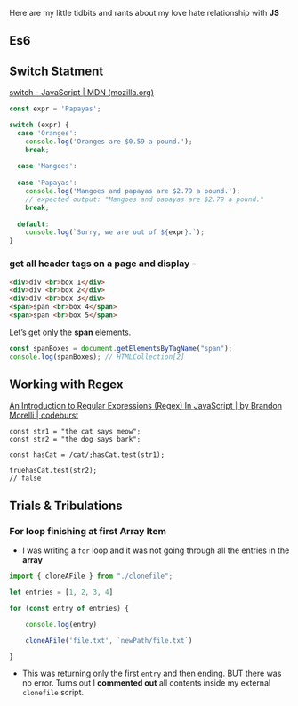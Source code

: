 Here are my little tidbits and rants about my love hate relationship with **JS** 

## Es6

## Switch Statment
[switch - JavaScript | MDN (mozilla.org)](/vault/https://developer.mozilla.org/en-US/docs/Web/JavaScript/Reference/Statements/switch)
```js
const expr = 'Papayas';

switch (expr) {
  case 'Oranges':
    console.log('Oranges are $0.59 a pound.');
    break;
    
  case 'Mangoes':
  
  case 'Papayas':
    console.log('Mangoes and papayas are $2.79 a pound.');
    // expected output: "Mangoes and papayas are $2.79 a pound."
    break;
    
  default:
    console.log(`Sorry, we are out of ${expr}.`);
}
```
### get all header tags on a page and display - [](/vault/https://softauthor.com/get-element-by-tag-name-in-javascript/#:~:text=Get__Element__(s)__By__Tag__Name__In__JavaScript,Get__Element__(s)__By__Tag__Name__From__Parent)
```html
<div>div <br>box 1</div>
<div>div <br>box 2</div>
<div>div <br>box 3</div>
<span>span <br>box 4</span>
<span>span <br>box 5</span>
```

Let’s get only the **span** elements.
```javascript
const spanBoxes = document.getElementsByTagName("span");
console.log(spanBoxes); // HTMLCollection[2]
```

## Working with Regex
[An Introduction to Regular Expressions (Regex) In JavaScript | by Brandon Morelli | codeburst](/vault/https://codeburst.io/an-introduction-to-regular-expressions-regex-in-javascript-1d3559e7ac9a#:~:text=One__basic__method__is__.test%28%29%2C__which__returns__a,a__certain__character__pattern__exists__within__our__strings%3A)
```
const str1 = "the cat says meow";  
const str2 = "the dog says bark";

const hasCat = /cat/;hasCat.test(str1);  

truehasCat.test(str2);  
// false
```

## Trials & Tribulations
### For loop finishing at first Array Item
- I was writing a `for` loop and it was not going through all the entries in the **array**
```js
import { cloneAFile } from "./clonefile";

let entries = [1, 2, 3, 4]

for (const entry of entries) {

	console.log(entry)

	cloneAFile('file.txt', `newPath/file.txt`)

}
```
- This was returning only the first `entry` and then ending. BUT there was no error. Turns out I **commented out** all contents inside my external `clonefile` script. 